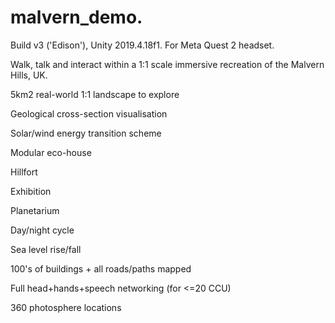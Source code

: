 # malvern_demo.

Build v3 ('Edison'), Unity 2019.4.18f1. For Meta Quest 2 headset.

Walk, talk and interact within a 1:1 scale immersive recreation of the Malvern Hills, UK.

5km2 real-world 1:1 landscape to explore

Geological cross-section visualisation

Solar/wind energy transition scheme

Modular eco-house

Hillfort

Exhibition

Planetarium

Day/night cycle

Sea level rise/fall

100's of buildings + all roads/paths mapped

Full head+hands+speech networking (for <=20 CCU)

360 photosphere locations

